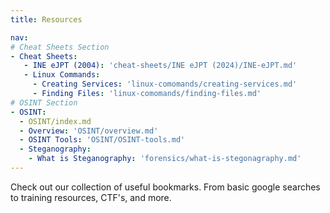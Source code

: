 ```yaml
---
title: Resources

nav:
# Cheat Sheets Section
- Cheat Sheets:
   - INE eJPT (2004): 'cheat-sheets/INE eJPT (2024)/INE-eJPT.md'
   - Linux Commands:
     - Creating Services: 'linux-comomands/creating-services.md'
     - Finding Files: 'linux-comomands/finding-files.md'
# OSINT Section
- OSINT:
  - OSINT/index.md
  - Overview: 'OSINT/overview.md'
  - OSINT Tools: 'OSINT/OSINT-tools.md'
  - Steganography:
    - What is Steganography: 'forensics/what-is-stegonagraphy.md'
---
```


Check out our collection of useful bookmarks. From basic google searches to training resources, CTF's, and more.
